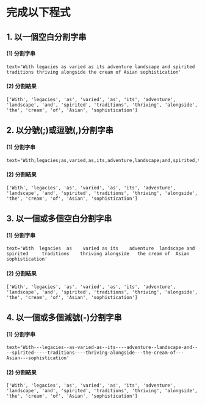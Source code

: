 # 完成以下程式


## 1. 以一個空白分割字串

#### (1) 分割字串
```
text='With legacies as varied as its adventure landscape and spirited traditions thriving alongside the cream of Asian sophistication'
```

#### (2) 分割結果
```
['With', 'legacies', 'as', 'varied', 'as', 'its', 'adventure', 'landscape', 'and', 'spirited', 'traditions', 'thriving', 'alongside', 'the', 'cream', 'of', 'Asian', 'sophistication']
```


## 2. 以分號(;)或逗號(,)分割字串

#### (1) 分割字串
```
text='With;legacies;as,varied,as,its,adventure,landscape;and,spirited,traditions,thriving,alongside,the;cream;of;Asian;sophistication'
```

#### (2) 分割結果
```
['With', 'legacies', 'as', 'varied', 'as', 'its', 'adventure', 'landscape', 'and', 'spirited', 'traditions', 'thriving', 'alongside', 'the', 'cream', 'of', 'Asian', 'sophistication']
```


## 3. 以一個或多個空白分割字串

#### (1) 分割字串
```
text='With  legacies  as    varied as its    adventure  landscape and   spirited     traditions    thriving alongside   the cream of  Asian  sophistication'
```

#### (2) 分割結果
```
['With', 'legacies', 'as', 'varied', 'as', 'its', 'adventure', 'landscape', 'and', 'spirited', 'traditions', 'thriving', 'alongside', 'the', 'cream', 'of', 'Asian', 'sophistication']
```


## 4. 以一個或多個減號(-)分割字串

#### (1) 分割字串
```
text='With---legacies--as-varied-as--its----adventure--landscape-and----spirited-----traditions----thriving-alongside---the-cream-of---Asian---sophistication'
```

#### (2) 分割結果
```
['With', 'legacies', 'as', 'varied', 'as', 'its', 'adventure', 'landscape', 'and', 'spirited', 'traditions', 'thriving', 'alongside', 'the', 'cream', 'of', 'Asian', 'sophistication']
```

